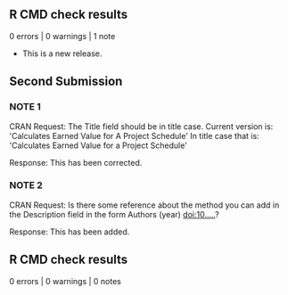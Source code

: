 ## R CMD check results

0 errors | 0 warnings | 1 note

* This is a new release.

## Second Submission

### NOTE 1
CRAN Request: The Title field should be in title case. Current version is:
     'Calculates Earned Value for A Project Schedule'
   In title case that is:
     'Calculates Earned Value for a Project Schedule'
     
Response: This has been corrected.

### NOTE 2

CRAN Request: Is there some reference about the method you can add in the Description
field in the form Authors (year) <doi:10.....>?

Response: This has been added.

## R CMD check results

0 errors | 0 warnings | 0 notes

